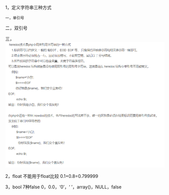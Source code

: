 1，定义字符串三种方式

    一，单引号

   二，双引号

   三，![](/assets/QQ截图20181105214754.png)

2，float  不能用于float比较  0.1+0.8=0.799999  



3，bool  7种false     0，0.0，‘0’，‘ ’，array\(\)，NULL，false

